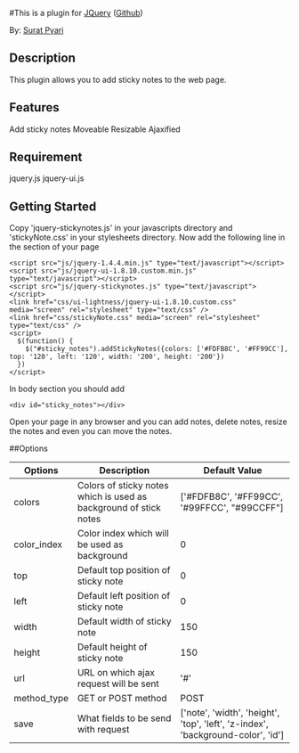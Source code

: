 #This is a plugin for [JQuery](http://www.jquery.com) ([Github](https://github.com/suratpyari/sticky_notes))

By: [Surat Pyari]()

## Description

This plugin allows you to add sticky notes to the web page.

## Features

Add sticky notes
Moveable
Resizable
Ajaxified

## Requirement

jquery.js
jquery-ui.js

## Getting Started

Copy 'jquery-stickynotes.js' in your javascripts directory and 'stickyNote.css' in your stylesheets directory. Now add the following line in the <head> section of your page
	
    <script src="js/jquery-1.4.4.min.js" type="text/javascript"></script>
    <script src="js/jquery-ui-1.8.10.custom.min.js" type="text/javascript"></script>
    <script src="js/jquery-stickynotes.js" type="text/javascript"></script>
    <link href="css/ui-lightness/jquery-ui-1.8.10.custom.css" media="screen" rel="stylesheet" type="text/css" />
    <link href="css/stickyNote.css" media="screen" rel="stylesheet" type="text/css" />
    <script>
      $(function() {
        $("#sticky_notes").addStickyNotes({colors: ['#FDFB8C', '#FF99CC'], top: '120', left: '120', width: '200', height: '200'})
      })
    </script>
		
In body section you should add

    <div id="sticky_notes"></div>
	
Open your page in any browser and you can add notes, delete notes, resize the notes and even you can move the notes.

##Options

|Options    |Description                                                      |Default Value                                                                  |
|-----------|-----------------------------------------------------------------|-------------------------------------------------------------------------------|
|colors     |Colors of sticky notes which is used as background of stick notes|['#FDFB8C', '#FF99CC', '#99FFCC', "#99CCFF"]                                   |
|color_index|Color index which will be used as background                     |0                                                                              |
|top        |Default top position of sticky note                              |0                                                                              | 
|left       |Default left position of sticky note                             |0                                                                              |
|width      |Default width of sticky note                                     |150                                                                            |
|height     |Default height of sticky note                                    |150                                                                            |
|url        |URL on which ajax request will be sent                           |'#'                                                                            | 
|method_type|GET or POST method                                               |POST                                                                           |
|save       |What fields to be send with request                              |['note', 'width', 'height', 'top', 'left', 'z-index', 'background-color', 'id']|

